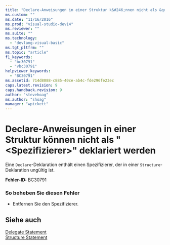```yaml
---
title: "Declare-Anweisungen in einer Struktur k&#246;nnen nicht als &quot;&lt;Spezifizierer&gt;&quot; deklariert werden | Microsoft Docs"
ms.custom: ""
ms.date: "11/16/2016"
ms.prod: "visual-studio-dev14"
ms.reviewer: ""
ms.suite: ""
ms.technology: 
  - "devlang-visual-basic"
ms.tgt_pltfrm: ""
ms.topic: "article"
f1_keywords: 
  - "bc30791"
  - "vbc30791"
helpviewer_keywords: 
  - "BC30791"
ms.assetid: 714d8088-c885-40ce-ab4c-fde296fe23ec
caps.latest.revision: 9
caps.handback.revision: 9
author: "stevehoag"
ms.author: "shoag"
manager: "wpickett"
---
```

# Declare-Anweisungen in einer Struktur k&#246;nnen nicht als &quot;&lt;Spezifizierer&gt;&quot; deklariert werden
Eine `Declare`\-Deklaration enthält einen Spezifizierer, der in einer `Structure`\-Deklaration ungültig ist.  
  
 **Fehler\-ID:** BC30791  
  
### So beheben Sie diesen Fehler  
  
-   Entfernen Sie den Spezifizierer.  
  
## Siehe auch  
 [Delegate Statement](../../visual-basic/language-reference/statements/delegate-statement.md)   
 [Structure Statement](../../visual-basic/language-reference/statements/structure-statement.md)